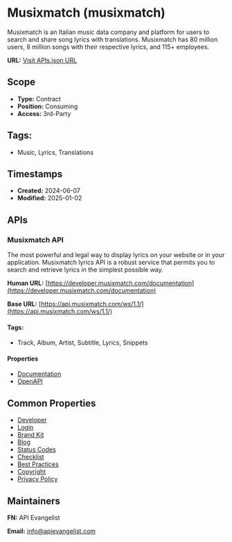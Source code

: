 # Musixmatch (musixmatch)
Musixmatch is an Italian music data company and platform for users to search
and share song lyrics with translations. Musixmatch has 80 million users, 8
million songs with their respective lyrics, and 115+ employees.

**URL:** [Visit APIs.json URL](
https://raw.githubusercontent.com/api-search/music/main/_apis/musixmatch/apis.md)

## Scope

- **Type:** Contract 
- **Position:** Consuming 
- **Access:** 3rd-Party 

## Tags:

 - Music, Lyrics, Translations

## Timestamps

- **Created:** 2024-06-07 
- **Modified:** 2025-01-02 

## APIs

### Musixmatch API

The most powerful and legal way to display lyrics on your website or in
your application. Musixmatch lyrics API is a robust service that permits
you to search and retrieve lyrics in the simplest possible way.

**Human URL:** [https://developer.musixmatch.com/documentation](https://developer.musixmatch.com/documentation)

**Base URL:** [https://api.musixmatch.com/ws/1.1/](https://api.musixmatch.com/ws/1.1/)


#### Tags:

 - Track, Album, Artist, Subtitle, Lyrics, Snippets

#### Properties

- [Documentation](https://developer.musixmatch.com/documentation)
- [OpenAPI](properties/musixmatch-api-openapi.yml)

## Common Properties

- [Developer](https://developer.musixmatch.com/)
- [Login](https://developer.musixmatch.com/login)
- [Brand Kit](https://about.musixmatch.com/brand-resources)
- [Blog](https://blog.musixmatch.com/)
- [Status Codes](https://developer.musixmatch.com/documentation/status-codes)
- [Checklist](https://developer.musixmatch.com/documentation/checklist-before-going-live)
- [Best Practices](https://developer.musixmatch.com/documentation/best-practices)
- [Copyright](https://about.musixmatch.com/copyright)
- [Privacy Policy](https://about.musixmatch.com/privacy-policy)

## Maintainers

**FN:** API Evangelist

**Email:** info@apievangelist.com

